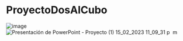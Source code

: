 # ProyectoDosAlCubo

![image](https://user-images.githubusercontent.com/125435317/219266534-f60d3e9a-92d1-45d4-a484-05d02f153fba.png)
![Presentación de PowerPoint  -  Proyecto (1) 15_02_2023 11_09_31 p  m](https://user-images.githubusercontent.com/125435317/219266609-11456aba-ecd9-4513-b7fa-2983af3975cf.png)
